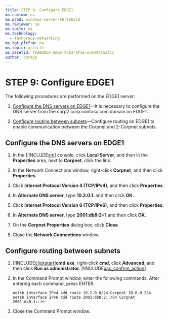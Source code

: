 ```yaml
---
title: STEP 9: Configure EDGE1
ms.custom: na
ms.prod: windows-server-threshold
ms.reviewer: na
ms.suite: na
ms.technology: 
  - techgroup-networking
ms.tgt_pltfrm: na
ms.topic: article
ms.assetid: f6e8d85b-de65-43b3-bf3e-ec84471a1fcc
author: coreyp
---
```

# STEP 9: Configure EDGE1
The following procedures are performed on the EDGE1 server:  
  
1.  [Configure the DNS servers on EDGE1](assetId:///562744dc-30f6-42fa-bd5f-60a013b2179e#IPv6)—It is necessary to configure the DNS server from the corp2.corp.contoso.com domain on EDGE1.  
  
2.  [Configure routing between subnets](assetId:///562744dc-30f6-42fa-bd5f-60a013b2179e#ConfigRouting)—Configure routing on EDGE1 to enable communication between the Corpnet and 2\-Corpnet subnets.  
  
## <a name="IPv6"></a>Configure the DNS servers on EDGE1  
  
1.  In the [!INCLUDE[sm](../Token/sm_md.md)] console, click **Local Server**, and then in the **Properties** area, next to **Corpnet**, click the link.  
  
2.  In the Network Connections window, right\-click **Corpnet**, and then click **Properties**.  
  
3.  Click **Internet Protocol Version 4 \(TCP\/IPv4\)**, and then click **Properties**.  
  
4.  In **Alternate DNS server**, type **10.2.0.1**. and then click **OK**.  
  
5.  Click **Internet Protocol Version 6 \(TCP\/IPv6\)**, and then click **Properties**.  
  
6.  In **Alternate DNS server**, type **2001:db8:2::1** and then click **OK**.  
  
7.  On the **Corpnet Properties** dialog box, click **Close**.  
  
8.  Close the **Network Connections** window.  
  
## <a name="ConfigRouting"></a>Configure routing between subnets  
  
1.  [!INCLUDE[clickstart](../Token/clickstart_md.md)]**cmd.exe**, right\-click **cmd**, click **Advanced**, and then click **Run as administrator**. [!INCLUDE[uac_confirm_action](../Token/uac_confirm_action_md.md)]  
  
2.  In the Command Prompt window, enter the following commands. After entering each command, press ENTER.  
  
    ```  
    netsh interface IPv4 add route 10.2.0.0/24 Corpnet 10.0.0.254  
    netsh interface IPv6 add route 2001:db8:2::/64 Corpnet 2001:db8:1::fe  
    ```  
  
3.  Close the Command Prompt window.  
  
